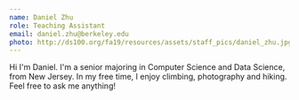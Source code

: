 ```yaml
---
name: Daniel Zhu
role: Teaching Assistant
email: daniel.zhu@berkeley.edu
photo: http://ds100.org/fa19/resources/assets/staff_pics/daniel_zhu.jpg
---
```


Hi I'm Daniel. I'm a senior majoring in Computer Science and Data Science, from New Jersey. In my free time, I enjoy climbing, photography and hiking. Feel free to ask me anything! 